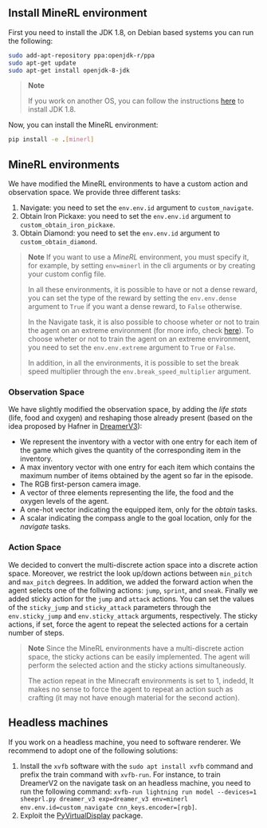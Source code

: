 ## Install MineRL environment
First you need to install the JDK 1.8, on Debian based systems you can run the following:

```bash
sudo add-apt-repository ppa:openjdk-r/ppa
sudo apt-get update
sudo apt-get install openjdk-8-jdk
```

> **Note**
>
> If you work on another OS, you can follow the instructions [here](https://minerl.readthedocs.io/en/v0.4.4/tutorials/index.html) to install JDK 1.8.

Now, you can install the MineRL environment:

```bash
pip install -e .[minerl]
```

## MineRL environments
We have modified the MineRL environments to have a custom action and observation space. We provide three different tasks:
1. Navigate: you need to set the `env.env.id` argument to `custom_navigate`.
2. Obtain Iron Pickaxe: you need to set the `env.env.id` argument to `custom_obtain_iron_pickaxe`.
3. Obtain Diamond: you need to set the `env.env.id` argument to `custom_obtain_diamond`.

> **Note**
> If you want to use a *MineRL* environment, you must specify it, for example, by setting `env=minerl` in the cli arguments or by creating your custom config file.
>
> In all these environments, it is possible to have or not a dense reward, you can set the type of the reward by setting the `env.env.dense` argument to `True` if you want a dense reward, to `False` otherwise.
>
> In the Navigate task, it is also possible to choose wheter or not to train the agent on an extreme environment (for more info, check [here](https://minerl.readthedocs.io/en/v0.4.4/environments/index.html#minerlnavigateextreme-v0)). To choose wheter or not to train the agent on an extreme environment, you need to set the `env.env.extreme` argument to `True` or `False`.
>
> In addition, in all the environments, it is possible to set the break speed multiplier through the `env.break_speed_multiplier` argument.

### Observation Space
We have slightly modified the observation space, by adding the *life stats* (life, food and oxygen) and reshaping those already present (based on the idea proposed by Hafner in [DreamerV3](https://arxiv.org/abs/2301.04104)):
- We represent the inventory with a vector with one entry for each item of the game which gives the quantity of the corresponding item in the inventory.
- A max inventory vector with one entry for each item which contains the maximum number of items obtained by the agent so far in the episode.
- The RGB first-person camera image.
- A vector of three elements representing the life, the food and the oxygen levels of the agent.
- A one-hot vector indicating the equipped item, only for the *obtain* tasks.
- A scalar indicating the compass angle to the goal location, only for the *navigate* tasks.

### Action Space
We decided to convert the multi-discrete action space into a discrete action space. Moreover, we restrict the look up/down actions between `min_pitch` and `max_pitch` degrees.
In addition, we added the forward action when the agent selects one of the follwing actions: `jump`, `sprint`, and `sneak`.
Finally we added sticky action for the `jump` and `attack` actions. You can set the values of the `sticky_jump` and `sticky_attack` parameters through the `env.sticky_jump` and `env.sticky_attack` arguments, respectively. The sticky actions, if set, force the agent to repeat the selected actions for a certain number of steps.

> **Note**
> Since the MineRL environments have a multi-discrete action space, the sticky actions can be easily implemented. The agent will perform the selected action and the sticky actions simultaneously.
>
> The action repeat in the Minecraft environments is set to 1, indedd, It makes no sense to force the agent to repeat an action such as crafting (it may not have enough material for the second action).

## Headless machines

If you work on a headless machine, you need to software renderer. We recommend to adopt one of the following solutions:
1. Install the `xvfb` software with the `sudo apt install xvfb` command and prefix the train command with `xvfb-run`. For instance, to train DreamerV2 on the navigate task on an headless machine, you need to run the following command: `xvfb-run lightning run model --devices=1 sheeprl.py dreamer_v3 exp=dreamer_v3 env=minerl env.env.id=custom_navigate cnn_keys.encoder=[rgb]`.
2. Exploit the [PyVirtualDisplay](https://github.com/ponty/PyVirtualDisplay) package.